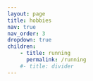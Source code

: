 ```yaml
---
layout: page
title: hobbies
nav: true
nav_order: 3
dropdown: true
children:
    - title: running
      permalink: /running
    #- title: divider
---
```

